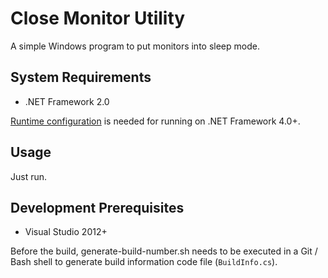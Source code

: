 # Close Monitor Utility
A simple Windows program to put monitors into sleep mode.

## System Requirements
* .NET Framework 2.0

[Runtime configuration](https://docs.microsoft.com/en-us/dotnet/framework/migration-guide/how-to-configure-an-app-to-support-net-framework-4-or-4-5) is needed for running on .NET Framework 4.0+.

## Usage
Just run.

## Development Prerequisites
* Visual Studio 2012+

Before the build, generate-build-number.sh needs to be executed in a Git / Bash shell to generate build information code file (`BuildInfo.cs`).
